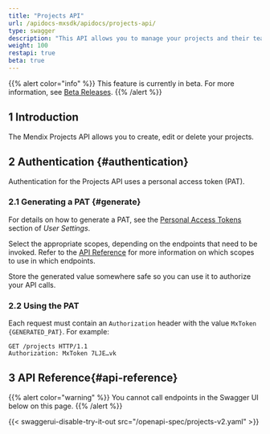 ```yaml
---
title: "Projects API"
url: /apidocs-mxsdk/apidocs/projects-api/
type: swagger
description: "This API allows you to manage your projects and their teams."
weight: 100
restapi: true
beta: true
---
```


{{% alert color="info" %}} This feature is currently in beta. For more information, see [Beta Releases](/releasenotes/beta-features/). {{% /alert %}}

## 1 Introduction

The Mendix Projects API allows you to create, edit or delete your projects.

## 2 Authentication {#authentication}

Authentication for the Projects API uses a personal access token (PAT).

### 2.1 Generating a PAT {#generate}

For details on how to generate a PAT, see the [Personal Access Tokens](/community-tools/mendix-profile/user-settings/#pat) section of *User Settings*.

Select the appropriate scopes, depending on the endpoints that need to be invoked. Refer to the [API Reference](#api-reference) for more information on which scopes to use in which endpoints.

Store the generated value somewhere safe so you can use it to authorize your API calls.

### 2.2 Using the PAT

Each request must contain an `Authorization` header with the value `MxToken {GENERATED_PAT}`. For example:

```http {linenos=false}
GET /projects HTTP/1.1
Authorization: MxToken 7LJE…vk
```

## 3 API Reference{#api-reference}

{{% alert color="warning" %}}
You cannot call endpoints in the Swagger UI below on this page.
{{% /alert %}}

{{< swaggerui-disable-try-it-out src="/openapi-spec/projects-v2.yaml"  >}}
